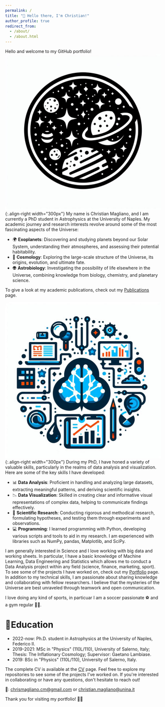 ```yaml
---
permalink: /
title: "👋 Hello there, I'm Christian!"
author_profile: true
redirect_from: 
  - /about/
  - /about.html
---
```


Hello and welcome to my GitHub portfolio! 
![Illustration of combining vision and language modalities](/images/astronomy.jpg){:.align-right width="300px"}
My name is Christian Magliano, and I am currently a PhD student in Astrophysics at the University of Naples. My academic journey and research interests revolve around some of the most fascinating aspects of the Universe:

- 🌍 **Exoplanets**: Discovering and studying planets beyond our Solar System, understanding their atmospheres, and assessing their potential habitability.
- 🌌 **Cosmology**: Exploring the large-scale structure of the Universe, its origins, evolution, and ultimate fate.
- 👽 **Astrobiology**: Investigating the possibility of life elsewhere in the Universe, combining knowledge from biology, chemistry, and planetary science.

To give a look at my academic publications, check out my [Publications](/publications/) page.

![Illustration of combining vision and language modalities](/images/data_science_logo.jpg){:.align-right width="300px"}
During my PhD, I have honed a variety of valuable skills, particularly in the realms of data analysis and visualization. Here are some of the key skills I have developed:

- 📊 **Data Analysis**: Proficient in handling and analyzing large datasets, extracting meaningful patterns, and deriving scientific insights.
- 📉 **Data Visualization**: Skilled in creating clear and informative visual representations of complex data, helping to communicate findings effectively.
- 🧪 **Scientific Research**: Conducting rigorous and methodical research, formulating hypotheses, and testing them through experiments and observations.
- 💻 **Programming**: I learned programming with Python, developing various scripts and tools to aid in my research. I am experienced with libraries such as NumPy, pandas, Matplotlib, and SciPy.

I am generally interested in Science and I love working with big data and working sheets. In particular, I have a basic knowledge of Machine Learning, Data Engineering and Statistics which allows me to conduct a Data Analysis project within any field (science, finance, marketing, sport). To see some of the projects I have worked on, check out my [Portfolio](/portfolio/) page.
In addition to my technical skills, I am passionate about sharing knowledge and collaborating with fellow researchers. I believe that the mysteries of the Universe are best unraveled through teamwork and open communication.

I love doing any kind of sports, in particuar I am a soccer passionate ⚽ and a gym regular 🏋️‍♂️.   

# 📘Education
- 2022-now: Ph.D. student in Astrophysics at the University of Naples, Federico II.
- 2019-2021: MSc in "Physics" (110L/110), University of Salerno, Italy; Thesis: The Inflationary Cosmology; Supervisor: Gaetano Lambiase.
- 2019: BSc in "Physics" (110L/110), University of Salerno, Italy.

The complete CV is available at the [CV](/cv/) page. 
Feel free to explore my repositories to see some of the projects I've worked on. If you're interested in collaborating or have any questions, don't hesitate to reach out!

📧: chrismagliano.cm@gmail.com or christian.magliano@unina.it

Thank you for visiting my portfolio! 🚀✨
